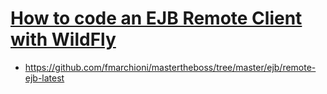# [How to code an EJB Remote Client with WildFly](http://www.mastertheboss.com/jbossas/jboss-as-7/jboss-as-7-remote-ejb-client-tutorial/)
* https://github.com/fmarchioni/mastertheboss/tree/master/ejb/remote-ejb-latest
